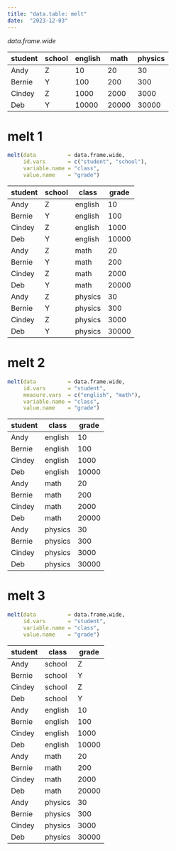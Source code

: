```yaml
---
title: "data.table: melt"
date:  "2023-12-03"
---
```


*data.frame.wide*

| student | school | english | math  | physics |
|---------|--------|---------|-------|---------|
| Andy    | Z      | 10      | 20    | 30      |
| Bernie  | Y      | 100     | 200   | 300     |
| Cindey  | Z      | 1000    | 2000  | 3000    |
| Deb     | Y      | 10000   | 20000 | 30000   |

# melt 1

```r
melt(data          = data.frame.wide,
     id.vars       = c("student", "school"),
     variable.name = "class",
     value.name    = "grade")
```

| student | school | class   | grade |
|---------|--------|---------|-------|
| Andy    | Z      | english | 10    |
| Bernie  | Y      | english | 100   |
| Cindey  | Z      | english | 1000  |
| Deb     | Y      | english | 10000 |
| Andy    | Z      | math    | 20    |
| Bernie  | Y      | math    | 200   |
| Cindey  | Z      | math    | 2000  |
| Deb     | Y      | math    | 20000 |
| Andy    | Z      | physics | 30    |
| Bernie  | Y      | physics | 300   |
| Cindey  | Z      | physics | 3000  |
| Deb     | Y      | physics | 30000 |

# melt 2

```r
melt(data          = data.frame.wide,
     id.vars       = "student",
	 measure.vars  = c("english", "math"),
     variable.name = "class",
     value.name    = "grade")
```

| student | class   | grade |
|---------|---------|-------|
| Andy    | english | 10    |
| Bernie  | english | 100   |
| Cindey  | english | 1000  |
| Deb     | english | 10000 |
| Andy    | math    | 20    |
| Bernie  | math    | 200   |
| Cindey  | math    | 2000  |
| Deb     | math    | 20000 |
| Andy    | physics | 30    |
| Bernie  | physics | 300   |
| Cindey  | physics | 3000  |
| Deb     | physics | 30000 |

# melt 3

```r
melt(data          = data.frame.wide,
     id.vars       = "student",
     variable.name = "class",
     value.name    = "grade")
```

| student | class   | grade |
|---------|---------|-------|
| Andy    | school  | Z     |
| Bernie  | school  | Y     |
| Cindey  | school  | Z     |
| Deb     | school  | Y     |
| Andy    | english | 10    |
| Bernie  | english | 100   |
| Cindey  | english | 1000  |
| Deb     | english | 10000 |
| Andy    | math    | 20    |
| Bernie  | math    | 200   |
| Cindey  | math    | 2000  |
| Deb     | math    | 20000 |
| Andy    | physics | 30    |
| Bernie  | physics | 300   |
| Cindey  | physics | 3000  |
| Deb     | physics | 30000 |
